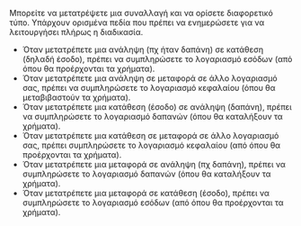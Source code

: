 Μπορείτε να μετατρέψετε μια συναλλαγή και να ορίσετε διαφορετικό τύπο. Υπάρχουν ορισμένα πεδία που πρέπει να ενημερώσετε για να λειτουργήσει πλήρως η διαδικασία.

* Όταν μετατρέπετε μια ανάληψη (πχ ήταν δαπάνη) σε κατάθεση (δηλαδή έσοδο), πρέπει να συμπληρώσετε το λογαριασμό εσόδων (από όπου θα προέρχονται τα χρήματα).
* Όταν μετατρέπετε μια ανάληψη σε μεταφορά σε άλλο λογαριασμό σας, πρέπει να συμπληρώσετε το λογαριασμό κεφαλαίου (όπου θα μεταβιβαστούν τα χρήματα).
* Όταν μετατρέπετε μια κατάθεση (έσοδο) σε ανάληψη (δαπάνη), πρέπει να συμπληρώσετε το λογαριασμό δαπανών (όπου θα καταλήξουν τα χρήματα).
* Όταν μετατρέπετε μια κατάθεση σε μεταφορά σε άλλο λογαριασμό σας, πρέπει συμπληρώσετε το λογαριασμό κεφαλαίου (από όπου θα προέρχονται τα χρήματα).
* Όταν μετατρέπετε μια μεταφορά σε ανάληψη (πχ δαπάνη), πρέπει να συμπληρώσετε το λογαριασμό δαπανών (όπου θα καταλήξουν τα χρήματα).
* Όταν μετατρέπετε μια μεταφορά σε κατάθεση (έσοδο), πρέπει να συμπληρώσετε το λογαριασμό εσόδων (από όπου θα προέρχονται τα χρήματα).